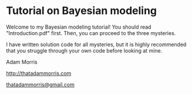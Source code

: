 # Tutorial on Bayesian modeling

Welcome to my Bayesian modeling tutorial! You should read "Introduction.pdf" first. Then, you can proceed to the three mysteries.

I have written solution code for all mysteries, but it is highly recommended that you struggle through your own code before looking at mine.

Adam Morris

http://thatadammorris.com

thatadammorris@gmail.com
